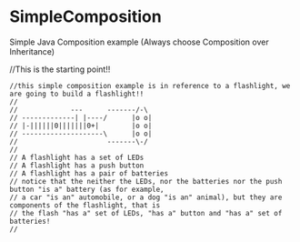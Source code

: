 # SimpleComposition
Simple Java Composition example (Always choose Composition over Inheritance)


 //This is the starting point!!

    //this simple composition example is in reference to a flashlight, we are going to build a flashlight!!
    //
    //             ---      -------/-\
    // -------------| |----/      |o o|
    // |-||||||0|||||||0+|        |o o|
    // --------------------\      |o o|
    //                      -------\-/
    //
    // A flashlight has a set of LEDs
    // A flashlight has a push button
    // A flashlight has a pair of batteries
    // notice that the neither the LEDs, nor the batteries nor the push button "is a" battery (as for example,
    // a car "is an" automobile, or a dog "is an" animal), but they are components of the flashlight, that is
    // the flash "has a" set of LEDs, "has a" button and "has a" set of batteries!
    //

